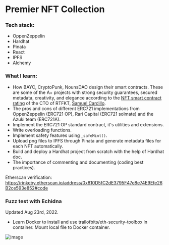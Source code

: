 # Premier NFT Collection

### Tech stack:
- OppenZeppelin
- Hardhat
- Pinata
- React
- IPFS
- Alchemy

### What I learn:
- How BAYC, CryptoPunk, NounsDAO design their smart contracts. These are some of the A+ projects with strong security guarantees, secured metadata, creativity, and elegance according to the [NFT smart contract rating](https://docs.google.com/spreadsheets/d/1vv1FNTSgIlAyeOg7lIYyChy9b9XYHJlS-spA7vYSSgk/edit#gid=0) of the CTO of RTFKT, [Samuel Cardillo](http://twitter.com/CardilloSamuel).
- The pros and cons of different ERC721 implementations from OppenZeppelin (ERC721 OP), Rari Capital (ERC721 solmate) and the Azuki team (ERC721A).
- Implement the ERC721 OP standard contract, it's utilities and extensions.
- Write overloading functions.
- Implement safety features using `_safeMint()`.
- Upload png files to IPFS through Pinata and generate metadata files for each NFT automatically.
- Build and deploy a Hardhat project from scratch with the help of Hardhat doc.
- The importance of commenting and documenting (coding best practices).

Etherscan verification: https://rinkeby.etherscan.io/address/0x810D5fC2dE3795F47e8e74E9Efe26B2ce593e852#code


### Fuzz test with Echidna
Updated Aug 23rd, 2022.

- Learn Docker to install and use trailofbits/eth-security-toolbox in container. Mount local file to Docker container.

![image](https://user-images.githubusercontent.com/48362877/186281144-436830a4-9efb-4473-94ee-7b4b970666e8.png)
